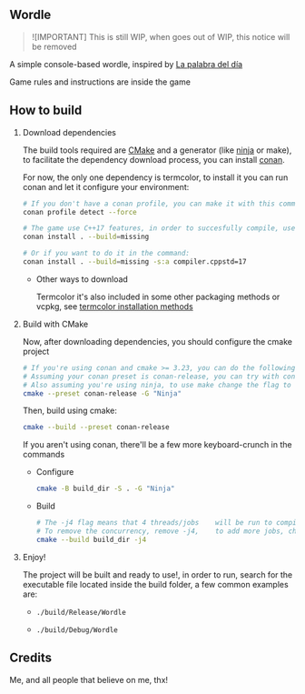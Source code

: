 ## Wordle

> ![IMPORTANT]
> This is still WIP, when goes out of WIP, this notice will be removed

A simple console-based wordle, inspired by [La palabra del día](https://lapalabradeldia.com)

Game rules and instructions are inside the game

## How to build

1. Download dependencies

	The build tools required are [CMake](https://cmake.org) and a generator (like [ninja](https://ninja-build.org/) or make), to facilitate the dependency download process, you can install [conan](https://conan.io).

	For now, the only one dependency is termcolor, to install it you can run conan and let it configure your environment:

	```bash
	# If you don't have a conan profile, you can make it with this command:
	conan profile detect --force

	# The game use C++17 features, in order to succesfully compile, use a profile that use C++17 as c++ version
	conan install . --build=missing

	# Or if you want to do it in the command:
	conan install . --build=missing -s:a compiler.cppstd=17
	```

	* Other ways to download

		Termcolor it's also included in some other packaging methods or vcpkg, see [termcolor installation methods](https://github.com/ikalnytskyi/termcolor#installation)

2. Build with CMake

	Now, after downloading dependencies, you should configure the cmake project

	```bash
	# If you're using conan and cmake >= 3.23, you can do the following:
	# Assuming your conan preset is conan-release, you can try with conan-default or conan-debug
	# Also assuming you're using ninja, to use make change the flag to -G "Unix Makefiles"
	cmake --preset conan-release -G "Ninja"
	```

	Then, build using cmake:

	```bash
	cmake --build --preset conan-release
	```

	If you aren't using conan, there'll be a few more keyboard-crunch in the commands

	* Configure

		```bash
		cmake -B build_dir -S . -G "Ninja"
		```

	* Build

		```bash
		# The -j4 flag means that 4 threads/jobs 	will be run to compile the project
		# To remove the concurrency, remove -j4, 	to add more jobs, change the number 	after -j, like -j8
		cmake --build build_dir -j4 
		```

3. Enjoy!

	The project will be built and ready to use!, in order to run, search for the executable file located inside the build folder, a few common examples are:

	* `./build/Release/Wordle`

	* `./build/Debug/Wordle`

## Credits

Me, and all people that believe on me, thx!
